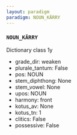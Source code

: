 ```yaml
---
layout: paradigm
paradigm: NOUN_KÄRRY
---
```

### ` NOUN_KÄRRY `

Dictionary class 1y
* grade_dir: weaken
* plurale_tantum: False
* pos: NOUN
* stem_diphthong: None
* stem_vowel: None
* upos: NOUN
* harmony: front
* kotus_av: None
* kotus_tn: 1
* clitics: False
* possessive: False
